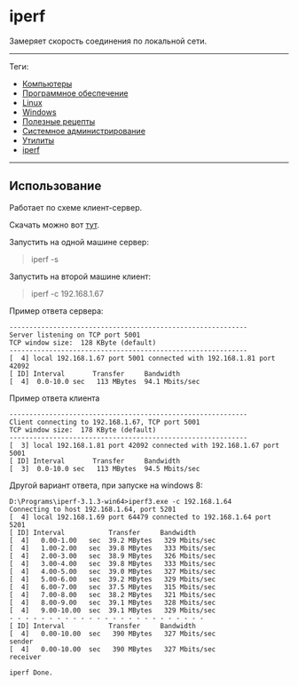 # iperf

Замеряет скорость соединения по локальной сети.

---

Теги:

- [Компьютеры](../../_tags/Компьютеры.md)
- [Программное обеспечение](../../_tags/Программное%20обеспечение.md)
- [Linux](../../_tags/Linux.md)
- [Windows](../../_tags/Windows.md)
- [Полезные рецепты](../../_tags/Полезные%20рецепты.md)
- [Системное администрирование](../../_tags/Системное%20администрирование.md)
- [Утилиты](../../_tags/Утилиты.md)
- [iperf](../../_tags/iperf.md)

---

## Использование

Работает по схеме клиент-сервер.

Скачать можно вот [тут](https://iperf.fr/iperf-download.php).

Запустить на одной машине сервер:
> iperf -s

Запустить на второй машине клиент:
> iperf -c 192.168.1.67

Пример ответа сервера:

```shell
------------------------------------------------------------
Server listening on TCP port 5001
TCP window size:  128 KByte (default)
------------------------------------------------------------
[  4] local 192.168.1.67 port 5001 connected with 192.168.1.81 port 42092
[ ID] Interval       Transfer     Bandwidth
[  4]  0.0-10.0 sec   113 MBytes  94.1 Mbits/sec
```

Пример ответа клиента

```shell
------------------------------------------------------------
Client connecting to 192.168.1.67, TCP port 5001
TCP window size:  178 KByte (default)
------------------------------------------------------------
[  3] local 192.168.1.81 port 42092 connected with 192.168.1.67 port 5001
[ ID] Interval       Transfer     Bandwidth
[  3]  0.0-10.0 sec   113 MBytes  94.5 Mbits/sec
```

Другой вариант ответа, при запуске на windows 8:

```shell
D:\Programs\iperf-3.1.3-win64>iperf3.exe -c 192.168.1.64
Connecting to host 192.168.1.64, port 5201
[  4] local 192.168.1.69 port 64479 connected to 192.168.1.64 port 5201
[ ID] Interval           Transfer     Bandwidth
[  4]   0.00-1.00   sec  39.2 MBytes   329 Mbits/sec
[  4]   1.00-2.00   sec  39.8 MBytes   333 Mbits/sec
[  4]   2.00-3.00   sec  38.9 MBytes   326 Mbits/sec
[  4]   3.00-4.00   sec  39.8 MBytes   333 Mbits/sec
[  4]   4.00-5.00   sec  39.0 MBytes   327 Mbits/sec
[  4]   5.00-6.00   sec  39.2 MBytes   329 Mbits/sec
[  4]   6.00-7.00   sec  37.5 MBytes   315 Mbits/sec
[  4]   7.00-8.00   sec  38.2 MBytes   321 Mbits/sec
[  4]   8.00-9.00   sec  39.1 MBytes   328 Mbits/sec
[  4]   9.00-10.00  sec  39.1 MBytes   329 Mbits/sec
- - - - - - - - - - - - - - - - - - - - - - - - -
[ ID] Interval           Transfer     Bandwidth
[  4]   0.00-10.00  sec   390 MBytes   327 Mbits/sec                  sender
[  4]   0.00-10.00  sec   390 MBytes   327 Mbits/sec                  receiver

iperf Done.
```
